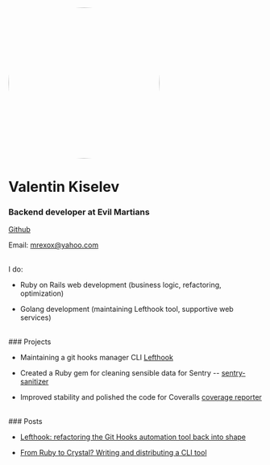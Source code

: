 <img style="border-radius: 150px; margin: 0px;" width="300px;" src="https://gravatar.com/avatar/fce8c6aadd661388bd7629fef7f88f1c?s=400&d=robohash&r=x" alt="me">

# Valentin Kiselev
### Backend developer at Evil Martians

[Github](https://github.com/mrexox)

Email: <a href="mailto:mrexox@yahoo.com">mrexox@yahoo.com</a>

<br />
I do:

- Ruby on Rails web development (business logic, refactoring, optimization)

- Golang development (maintaining Lefthook tool, supportive web services)

<br />
### Projects

- Maintaining a git hooks manager CLI [Lefthook](https://github.com/evilmartians/lefthook)

- Created a Ruby gem for cleaning sensible data for Sentry -- [sentry-sanitizer](https://github.com/mrexox/sentry-sanitizer)

- Improved stability and polished the code for Coveralls [coverage reporter](https://github.com/coverallsapp/coverage-reporter)

<br />
### Posts

- [Lefthook: refactoring the Git Hooks automation tool back into shape](https://evilmartians.com/chronicles/lefthook-refactoring-the-git-hooks-automation-tool-back-into-shape)

- [From Ruby to Crystal? Writing and distributing a CLI tool](https://evilmartians.com/chronicles/from-ruby-to-crystal-writing-and-distributing-a-cli-tool)
